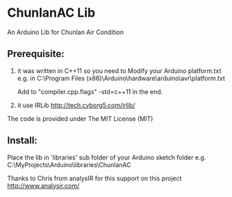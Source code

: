 ChunlanAC Lib
==============

An Arduino Lib for Chunlan Air Condition

Prerequisite:
-------------
1)	it was written in C++11
	so you need to Modify your Arduino platform.txt
	e.g. in C:\Program Files (x86)\Arduino\hardware\arduino\avr\platform.txt

	Add to "compiler.cpp.flags" -std=c++11 in the end.

2) 	it use IRLib http://tech.cyborg5.com/irlib/

The code is provided under The MIT License (MIT)

Install:
--------
Place the lib in 'libraries' sub folder of your Arduino sketch folder
e.g. C:\MyProjects\Arduino\libraries\ChunlanAC


Thanks to Chris from analysIR for this support on this project
http://www.analysir.com/